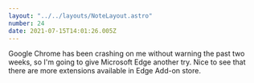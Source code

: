 ```yaml
---
layout: "../../layouts/NoteLayout.astro"
number: 24
date: 2021-07-15T14:01:26.005Z
---
```


Google Chrome has been crashing on me without warning the past two weeks, so I'm going to give Microsoft Edge another try. Nice to see that there are more extensions available in Edge Add-on store.